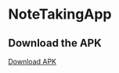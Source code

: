 # NoteTakingApp

## Download the APK
[Download APK](https://github.com/cc231005/NoteTakingApp/blob/main/app/release/app-release.apk)